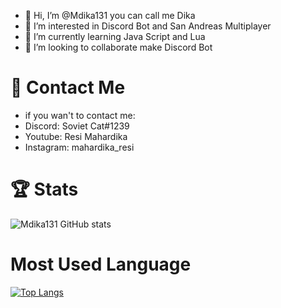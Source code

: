 - 👋 Hi, I’m @Mdika131 you can call me Dika
- 👀 I’m interested in Discord Bot and San Andreas Multiplayer
- 🌱 I’m currently learning Java Script and Lua
- 💞️ I’m looking to collaborate make Discord Bot

# 📱 Contact Me
- if you wan't to contact me:
- Discord: Soviet Cat#1239
- Youtube: Resi Mahardika
- Instagram: mahardika_resi

# 🏆 Stats



 
![Mdika131 GitHub stats](https://github-readme-stats.vercel.app/api?username=Mdika131&show_icons=true)




# Most Used Language




[![Top Langs](https://github-readme-stats.vercel.app/api/top-langs/?username=Mdika131&layout=compact)](https://github.com/anuraghazra/github-readme-stats)
